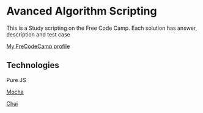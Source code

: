 # Avanced Algorithm Scripting

This is a Study scripting on the Free Code Camp.
Each solution has answer, description and test case

[My FreCodeCamp profile](https://www.freecodecamp.com/maks-ushakov)

Technologies  
----
Pure JS

[Mocha](https://mochajs.org/)  

[Chai](http://chaijs.com)

